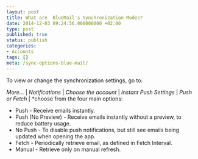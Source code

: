 ```yaml
---
layout: post
title: What are  BlueMail's Synchronization Modes?
date: 2014-12-03 09:24:56.000000000 +02:00
type: post
published: true
status: publish
categories:
- Accounts
tags: []
meta: /sync-options-blue-mail/
---
```


To view or change the synchronization settings, go to:

*More...* \| *Notifications* \| *Choose the account* \| *Instant Push Settings* \| *Push or Fetch* \| *choose from the four main options:

* Push - Receive emails instantly.
* Push (No Preview) - Receive emails instantly without a preview, to reduce battery usage.
* No Push - To disable push notifications, but still see emails being updated when opening the app.
* Fetch - Periodically retrieve email, as defined in Fetch Interval.
* Manual - Retrieve only on manual refresh.
